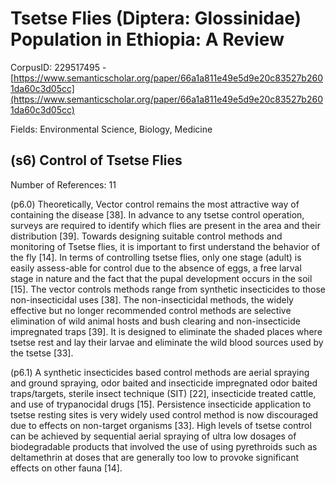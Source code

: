 # Tsetse Flies (Diptera: Glossinidae) Population in Ethiopia: A Review

CorpusID: 229517495 - [https://www.semanticscholar.org/paper/66a1a811e49e5d9e20c83527b2601da60c3d05cc](https://www.semanticscholar.org/paper/66a1a811e49e5d9e20c83527b2601da60c3d05cc)

Fields: Environmental Science, Biology, Medicine

## (s6) Control of Tsetse Flies
Number of References: 11

(p6.0) Theoretically, Vector control remains the most attractive way of containing the disease [38]. In advance to any tsetse control operation, surveys are required to identify which flies are present in the area and their distribution [39]. Towards designing suitable control methods and monitoring of Tsetse flies, it is important to first understand the behavior of the fly [14]. In terms of controlling tsetse flies, only one stage (adult) is easily assess-able for control due to the absence of eggs, a free larval stage in nature and the fact that the pupal development occurs in the soil [15]. The vector controls methods range from synthetic insecticides to those non-insecticidal uses [38]. The non-insecticidal methods, the widely effective but no longer recommended control methods are selective elimination of wild animal hosts and bush clearing and non-insecticide impregnated traps [39]. It is designed to eliminate the shaded places where tsetse rest and lay their larvae and eliminate the wild blood sources used by the tsetse [33].

(p6.1) A synthetic insecticides based control methods are aerial spraying and ground spraying, odor baited and insecticide impregnated odor baited traps/targets, sterile insect technique (SIT) [22], insecticide treated cattle, and use of trypanocidal drugs [15]. Persistence insecticide application to tsetse resting sites is very widely used control method is now discouraged due to effects on non-target organisms [33]. High levels of tsetse control can be achieved by sequential aerial spraying of ultra low dosages of biodegradable products that involved the use of using pyrethroids such as deltamethrin at doses that are generally too low to provoke significant effects on other fauna [14].
